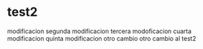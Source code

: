 # test2
modificacion
segunda modificacion
tercera modoficacion
cuarta modificacion 
quinta modificacion
otro cambio 
 otro cambio al test2
